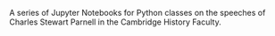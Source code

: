 A series of Jupyter Notebooks for Python classes on the speeches of Charles Stewart Parnell in the Cambridge History Faculty.
